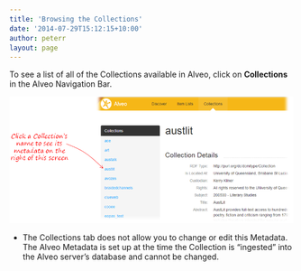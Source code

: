 ```yaml
---
title: 'Browsing the Collections'
date: '2014-07-29T15:12:15+10:00'
author: peterr
layout: page
---
```


To see a list of all of the Collections available in Alveo, click on **Collections** in the Alveo Navigation Bar.

![CollectionsTab](/assets/files/2014/07/CollectionsTab.png)

- The Collections tab does not allow you to change or edit this Metadata. The Alveo Metadata is set up at the time the Collection is “ingested” into the Alveo server’s database and cannot be changed.